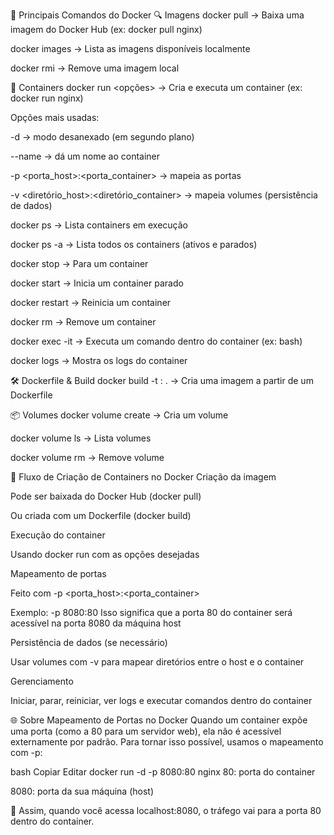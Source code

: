 
🧱 Principais Comandos do Docker
🔍 Imagens
docker pull <imagem>
→ Baixa uma imagem do Docker Hub (ex: docker pull nginx)

docker images
→ Lista as imagens disponíveis localmente

docker rmi <imagem>
→ Remove uma imagem local

🚀 Containers
docker run <opções> <imagem>
→ Cria e executa um container (ex: docker run nginx)

Opções mais usadas:

-d → modo desanexado (em segundo plano)

--name <nome> → dá um nome ao container

-p <porta_host>:<porta_container> → mapeia as portas

-v <diretório_host>:<diretório_container> → mapeia volumes (persistência de dados)

docker ps
→ Lista containers em execução

docker ps -a
→ Lista todos os containers (ativos e parados)

docker stop <nome ou id>
→ Para um container

docker start <nome ou id>
→ Inicia um container parado

docker restart <nome ou id>
→ Reinicia um container

docker rm <nome ou id>
→ Remove um container

docker exec -it <container> <comando>
→ Executa um comando dentro do container (ex: bash)

docker logs <nome ou id>
→ Mostra os logs do container

🛠️ Dockerfile & Build
docker build -t <nome>:<tag> .
→ Cria uma imagem a partir de um Dockerfile

📦 Volumes
docker volume create <nome>
→ Cria um volume

docker volume ls
→ Lista volumes

docker volume rm <nome>
→ Remove volume

🧭 Fluxo de Criação de Containers no Docker
Criação da imagem

Pode ser baixada do Docker Hub (docker pull)

Ou criada com um Dockerfile (docker build)

Execução do container

Usando docker run com as opções desejadas

Mapeamento de portas

Feito com -p <porta_host>:<porta_container>

Exemplo: -p 8080:80
Isso significa que a porta 80 do container será acessível na porta 8080 da máquina host

Persistência de dados (se necessário)

Usar volumes com -v para mapear diretórios entre o host e o container

Gerenciamento

Iniciar, parar, reiniciar, ver logs e executar comandos dentro do container

🌐 Sobre Mapeamento de Portas no Docker
Quando um container expõe uma porta (como a 80 para um servidor web), ela não é acessível externamente por padrão. Para tornar isso possível, usamos o mapeamento com -p:

bash
Copiar
Editar
docker run -d -p 8080:80 nginx
80: porta do container

8080: porta da sua máquina (host)

🔁 Assim, quando você acessa localhost:8080, o tráfego vai para a porta 80 dentro do container.